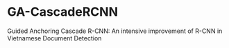 # GA-CascadeRCNN
Guided Anchoring Cascade R-CNN: An intensive improvement of R-CNN in Vietnamese Document Detection

